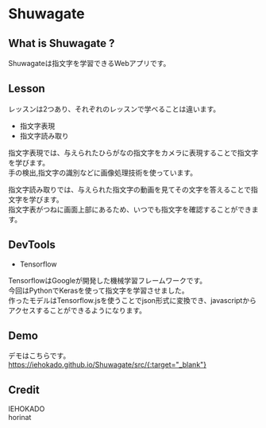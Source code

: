 # **Shuwagate**

## What is Shuwagate ?

Shuwagateは指文字を学習できるWebアプリです。  

## Lesson

レッスンは2つあり、それぞれのレッスンで学べることは違います。

- 指文字表現
- 指文字読み取り

指文字表現では、与えられたひらがなの指文字をカメラに表現することで指文字を学びます。  
手の検出,指文字の識別などに画像処理技術を使っています。

指文字読み取りでは、与えられた指文字の動画を見てその文字を答えることで指文字を学びます。  
指文字表がつねに画面上部にあるため、いつでも指文字を確認することができます。

## DevTools

- Tensorflow

TensorflowはGoogleが開発した機械学習フレームワークです。  
今回はPythonでKerasを使って指文字を学習させました。  
作ったモデルはTensorflow.jsを使うことでjson形式に変換でき、javascriptからアクセスすることができるようになります。

## Demo

デモはこちらです。  
https://iehokado.github.io/Shuwagate/src/{:target="_blank"}

## Credit

IEHOKADO  
horinat
